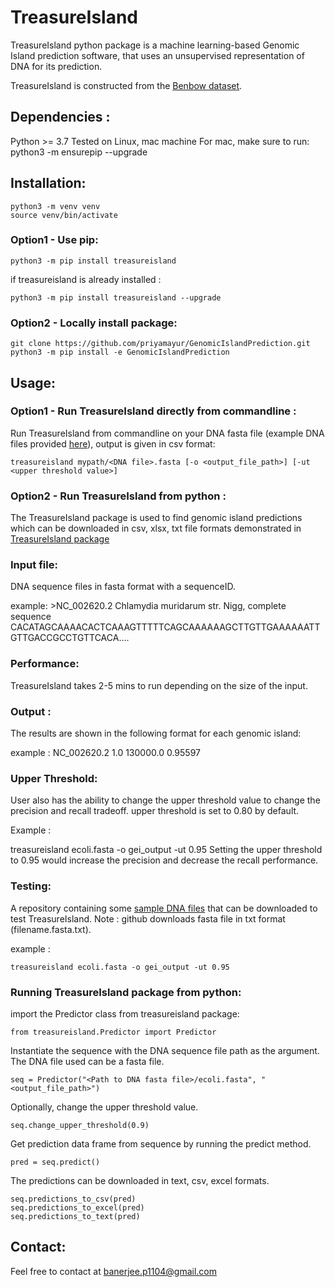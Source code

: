 # TreasureIsland

TreasureIsland python package is a machine learning-based Genomic Island prediction software, that uses an unsupervised representation of DNA for its prediction.

TreasureIsland is constructed from the [Benbow dataset](https://github.com/priyamayur/GenomicIslandPrediction/tree/master/Benbow). 

## Dependencies :

Python >= 3.7
Tested on Linux, mac machine
For mac, make sure to run:  python3 -m ensurepip --upgrade

## Installation:

    python3 -m venv venv
    source venv/bin/activate

### Option1 - Use pip:

    python3 -m pip install treasureisland
    
 if treasureisland is already installed :
 
    python3 -m pip install treasureisland --upgrade

### Option2 - Locally install package:
    git clone https://github.com/priyamayur/GenomicIslandPrediction.git
    python3 -m pip install -e GenomicIslandPrediction
    
    
## Usage:

### Option1 - Run TreasureIsland directly from commandline  :
Run TreasureIsland from commandline on your DNA fasta file (example DNA files provided [here](https://github.com/priyamayur/GenomicIslandPrediction/tree/master/genome)), output is given in csv format:

    treasureisland mypath/<DNA file>.fasta [-o <output_file_path>] [-ut <upper threshold value>] 
    
### Option2 - Run TreasureIsland from python :
The TreasureIsland package is used to find genomic island predictions which can be downloaded in csv, xlsx, txt file formats demonstrated in [TreasureIsland package](#Running-TreasureIsland-package-from-python)

### Input file:

DNA sequence files in fasta format with a sequenceID.

example: >NC_002620.2 Chlamydia muridarum str. Nigg, complete sequence
CACATAGCAAAACACTCAAAGTTTTTCAGCAAAAAAGCTTGTTGAAAAAATTGTTGACCGCCTGTTCACA....

### Performance:

TreasureIsland takes 2-5 mins to run depending on the size of the input.

### Output :

The results are shown in the following format for each genomic island:
<sequenceID> <start> <end> <probability of GEI>

example : NC_002620.2 1.0 130000.0 0.95597

### Upper Threshold:

User also has the ability to change the upper threshold value to change the precision and recall tradeoff. 
upper threshold is set to 0.80 by default.

Example : 

treasureisland ecoli.fasta -o gei_output -ut 0.95
Setting the upper threshold to 0.95 would increase the precision and decrease the recall performance.
    
### Testing:
    
A repository containing some [sample DNA files](https://github.com/priyamayur/GenomicIslandPrediction/tree/master/genome) that can be downloaded to test TreasureIsland. 
Note : github downloads fasta file in txt format (filename.fasta.txt). 
    
example :
    
    treasureisland ecoli.fasta -o gei_output -ut 0.95 


### Running TreasureIsland package from python:

import the Predictor class from treasureisland package:

    from treasureisland.Predictor import Predictor

Instantiate the sequence with the DNA sequence file path as the argument. 
The DNA file used can be a fasta file.

    seq = Predictor("<Path to DNA fasta file>/ecoli.fasta", "<output_file_path>") 

Optionally, change the upper threshold value.

    seq.change_upper_threshold(0.9)

Get prediction data frame from sequence by running the predict method.

    pred = seq.predict()

The predictions can be downloaded in text, csv, excel formats.

    seq.predictions_to_csv(pred)
    seq.predictions_to_excel(pred)
    seq.predictions_to_text(pred)

## Contact:

Feel free to contact at banerjee.p1104@gmail.com


